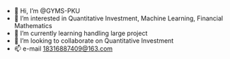 - 👋 Hi, I’m @GYMS-PKU
- 👀 I’m interested in Quantitative Investment, Machine Learning, Financial Mathematics
- 🌱 I’m currently learning handling large project
- 💞️ I’m looking to collaborate on Quantitative Investment
- 📫 e-mail 18316887409@163.com

<!---
GYMS-PKU/GYMS-PKU is a ✨ special ✨ repository because its `README.md` (this file) appears on your GitHub profile.
You can click the Preview link to take a look at your changes.
--->
